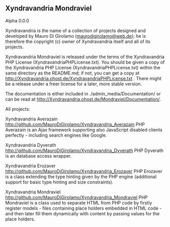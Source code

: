 Xyndravandria Mondraviel
------------------------
Alpha 0.0.0

Xyndravandria is the name of a collection of projects designed and developed by Mauro Di Girolamo (maurodigirolamo@web.de); he is therefore the copyright (c) owner of Xyndravandria itself and all of its projects.

Xyndravandria Mondraviel is released under the terms of the Xyndravandria PHP License (XyndravandriaPHPLicense.txt). You should be given a copy of the Xyndravandria PHP License (XyndravandriaPHPLicense.txt) within the same directory as the README.md; if not, you can get a copy at http://Xyndravandria.ohost.de/XyndravandriaPHPLicense.txt . There might be a release under a freer license for a later, more stable version.

The documentation is either included in ./admin_media/Documentation/ or can be read at http://Xyndravandria.ohost.de/Mondraviel/Documentation/.

All projects:

   Xyndravandria Averazain
   http://github.com/MauroDiGirolamo/Xyndravandria_Averazain
   PHP
   Averazain is an Ajax framework supporting also JavaScript disabled clients perfectly - including search engines like Google.
   
   Xyndravandria Dyverath
   http://github.com/MauroDiGirolamo/Xyndravandria_Dyverath
   PHP
   Dyverath is an database access wrapper.
   
   Xyndravandria Erozaver
   http://github.com/MauroDiGirolamo/Xyndravandria_Erozaver
   PHP
   Erozaver is a class extending the type hinting given by the PHP engine (additional support for basic type hinting and size constraints).
   
   Xyndravandria Mondraviel
   http://github.com/MauroDiGirolamo/Xyndravandria_Mondraviel
   PHP
   Mondraviel is a class used to separate HTML from PHP code by firstly register models - files containing place holders embedded in HTML code - and then later fill them dynamically with content by passing values for the place holders.